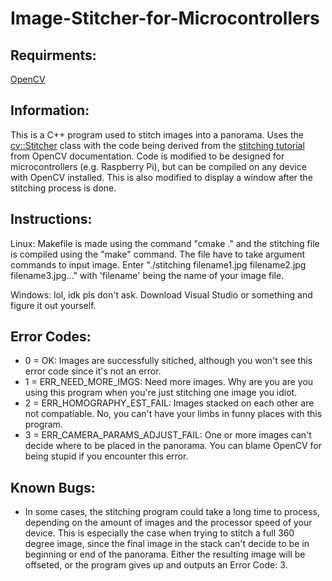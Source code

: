 # Image-Stitcher-for-Microcontrollers

Requirments:
-----------
[OpenCV](https://opencv.org/)

Information:
-----------
This is a C++ program used to stitch images into a panorama. Uses the [cv::Stitcher](https://docs.opencv.org/3.4.0/d2/d8d/classcv_1_1Stitcher.html) class with the code being derived from the [stitching tutorial](https://docs.opencv.org/3.4.0/d8/d19/tutorial_stitcher.html) from OpenCV documentation. Code is modified to be designed for microcontrollers (e.g. Raspberry Pi), but can be compiled on any device with OpenCV installed. This is also modified to display a window after the stitching process is done.

Instructions:
------------
Linux:
Makefile is made using the command "cmake ." and the stitching file is compiled using the "make" command.
The file have to take argument commands to input image. Enter "./stitching filename1.jpg filename2.jpg filename3.jpg..." with 'filename' being the name of your image file.

Windows:
lol, idk pls don't ask. Download Visual Studio or something and figure it out yourself.

Error Codes:
-----------
* 0 = OK: Images are successfully sitiched, although you won't see this error code since it's not an error.
* 1 = ERR_NEED_MORE_IMGS: Need more images. Why are you are you using this program when you're just stitching one image you idiot.
* 2 = ERR_HOMOGRAPHY_EST_FAIL: Images stacked on each other are not compatiable. No, you can't have your limbs in funny places with this program.	
* 3 = ERR_CAMERA_PARAMS_ADJUST_FAIL: One or more images can't decide where to be placed in the panorama. You can blame OpenCV for being stupid if you encounter this error.

Known Bugs:
----------
* In some cases, the stitching program could take a long time to process, depending on the amount of images and the processor speed of your device. This is especially the case when trying to stitch a full 360 degree image, since the final image in the stack can't decide to be in beginning or end of the panorama. Either the resulting image will be offseted, or the program gives up and outputs an Error Code: 3.   
